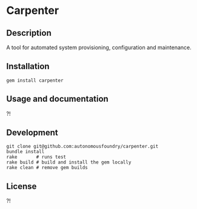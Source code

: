 Carpenter
=========

Description
-----------
A tool for automated system provisioning, configuration and maintenance.

Installation
------------
    gem install carpenter

Usage and documentation
-----------------------
?!

Development
-----------
    git clone git@github.com:autonomousfoundry/carpenter.git
    bundle install
    rake       # runs test
    rake build # build and install the gem locally
    rake clean # remove gem builds

License
-------
?!
